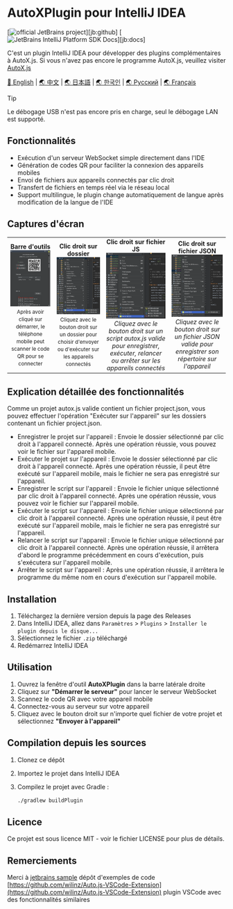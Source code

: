 # AutoXPlugin pour IntelliJ IDEA

[![official JetBrains project](https://jb.gg/badges/official-flat-square.svg)][jb:github]
[![JetBrains IntelliJ Platform SDK Docs](https://jb.gg/badges/docs.svg?style=flat-square)][jb:docs]

C'est un plugin IntelliJ IDEA pour développer des plugins complémentaires à AutoX.js. Si vous n'avez pas encore le programme AutoX.js, veuillez visiter [AutoX.js](https://github.com/aiselp/AutoX)

[🌟 English](README_en.md) | [🌏 中文](README.md) | [🌏 日本語](README_JP.md) | [🌏 한국인](README_ko.md) | [🌏 Русский](README_ru.md) | [🌏 Français](README_fr.md)
> [!TIP]
> Le débogage USB n'est pas encore pris en charge, seul le débogage LAN est supporté.

## Fonctionnalités

- Exécution d'un serveur WebSocket simple directement dans l'IDE
- Génération de codes QR pour faciliter la connexion des appareils mobiles
- Envoi de fichiers aux appareils connectés par clic droit
- Transfert de fichiers en temps réel via le réseau local
- Support multilingue, le plugin change automatiquement de langue après modification de la langue de l'IDE

## Captures d'écran
<div align="center">
<table>
<tr>

<td align="center">
<b>Barre d'outils</b><br>
<img src="/img/%E6%88%AA%E5%B1%8F2025-04-03%2000.43.22.png" width="500" alt="Barre d'outils"><br>
<small>Après avoir cliqué sur démarrer, le téléphone mobile peut scanner le code QR pour se connecter</small>
</td>
<td align="center">
<b>Clic droit sur dossier</b><br>
<img src="img/%E6%88%AA%E5%B1%8F2025-04-02%2017.40.57.png" width="500" alt="Clic droit sur dossier"><br>
<small>Cliquez avec le bouton droit sur un dossier pour choisir d'envoyer ou d'exécuter sur les appareils connectés</small>
</td>
<td align="center">
<b>Clic droit sur fichier JS</b><br>
<img src="img/%E6%88%AA%E5%B1%8F2025-04-02%2017.40.39.png" width="500" alt="Clic droit sur fichier JS"><br>
<em>Cliquez avec le bouton droit sur un script autox.js valide pour enregistrer, exécuter, relancer ou arrêter sur les appareils connectés</em>
</td>
<td align="center">
<b>Clic droit sur fichier JSON</b><br>
<img src="img/%E6%88%AA%E5%B1%8F2025-04-02%2017.41.36.png" width="500" alt="Clic droit sur fichier JSON"><br>
<em>Cliquez avec le bouton droit sur un fichier JSON valide pour enregistrer son répertoire sur l'appareil</em>
</td>
</tr>
</table>
</div>

## Explication détaillée des fonctionnalités

Comme un projet autox.js valide contient un fichier project.json, vous pouvez effectuer l'opération "Exécuter sur l'appareil" sur les dossiers contenant un fichier project.json.

- Enregistrer le projet sur l'appareil : Envoie le dossier sélectionné par clic droit à l'appareil connecté. Après une opération réussie, vous pouvez voir le fichier sur l'appareil mobile.
- Exécuter le projet sur l'appareil : Envoie le dossier sélectionné par clic droit à l'appareil connecté. Après une opération réussie, il peut être exécuté sur l'appareil mobile, mais le fichier ne sera pas enregistré sur l'appareil.
- Enregistrer le script sur l'appareil : Envoie le fichier unique sélectionné par clic droit à l'appareil connecté. Après une opération réussie, vous pouvez voir le fichier sur l'appareil mobile.
- Exécuter le script sur l'appareil : Envoie le fichier unique sélectionné par clic droit à l'appareil connecté. Après une opération réussie, il peut être exécuté sur l'appareil mobile, mais le fichier ne sera pas enregistré sur l'appareil.
- Relancer le script sur l'appareil : Envoie le fichier unique sélectionné par clic droit à l'appareil connecté. Après une opération réussie, il arrêtera d'abord le programme précédemment en cours d'exécution, puis s'exécutera sur l'appareil mobile.
- Arrêter le script sur l'appareil : Après une opération réussie, il arrêtera le programme du même nom en cours d'exécution sur l'appareil mobile.

## Installation

1. Téléchargez la dernière version depuis la page des Releases
2. Dans IntelliJ IDEA, allez dans `Paramètres` > `Plugins` > `Installer le plugin depuis le disque...`
3. Sélectionnez le fichier `.zip` téléchargé
4. Redémarrez IntelliJ IDEA

## Utilisation

1. Ouvrez la fenêtre d'outil **AutoXPlugin** dans la barre latérale droite
2. Cliquez sur **"Démarrer le serveur"** pour lancer le serveur WebSocket
3. Scannez le code QR avec votre appareil mobile
4. Connectez-vous au serveur sur votre appareil
5. Cliquez avec le bouton droit sur n'importe quel fichier de votre projet et sélectionnez **"Envoyer à l'appareil"**

## Compilation depuis les sources

1. Clonez ce dépôt
2. Importez le projet dans IntelliJ IDEA
3. Compilez le projet avec Gradle :

   ```bash
   ./gradlew buildPlugin
   ```

## Licence

Ce projet est sous licence MIT - voir le fichier LICENSE pour plus de détails.

## Remerciements

Merci à
[jetbrains sample](https://github.com/JetBrains/intellij-sdk-code-samples) dépôt d'exemples de code
[https://github.com/wilinz/Auto.js-VSCode-Extension](https://github.com/wilinz/Auto.js-VSCode-Extension) plugin VSCode avec des fonctionnalités similaires 